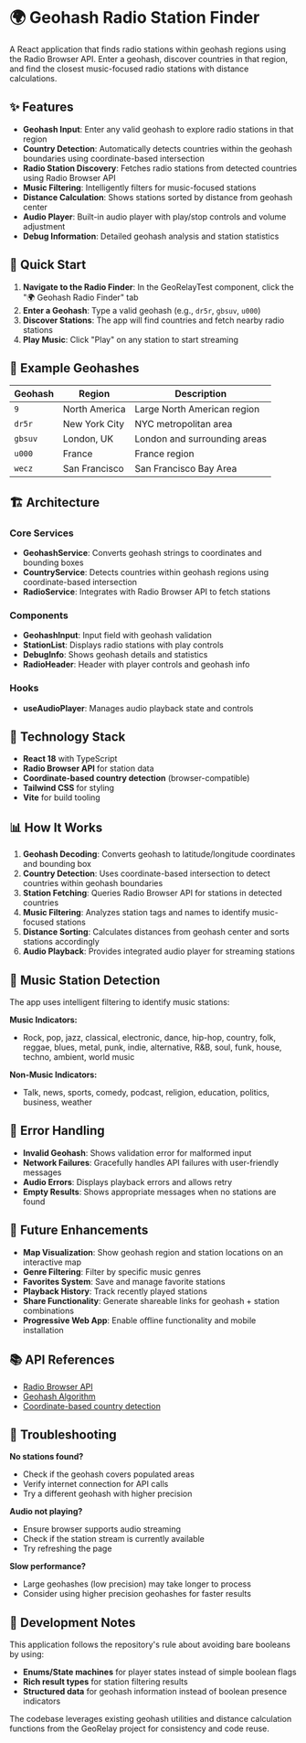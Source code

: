 # 🌍 Geohash Radio Station Finder

A React application that finds radio stations within geohash regions using the Radio Browser API. Enter a geohash, discover countries in that region, and find the closest music-focused radio stations with distance calculations.

## ✨ Features

- **Geohash Input**: Enter any valid geohash to explore radio stations in that region
- **Country Detection**: Automatically detects countries within the geohash boundaries using coordinate-based intersection
- **Radio Station Discovery**: Fetches radio stations from detected countries using Radio Browser API
- **Music Filtering**: Intelligently filters for music-focused stations
- **Distance Calculation**: Shows stations sorted by distance from geohash center
- **Audio Player**: Built-in audio player with play/stop controls and volume adjustment
- **Debug Information**: Detailed geohash analysis and station statistics

## 🚀 Quick Start

1. **Navigate to the Radio Finder**: In the GeoRelayTest component, click the "🌍 Geohash Radio Finder" tab
2. **Enter a Geohash**: Type a valid geohash (e.g., `dr5r`, `gbsuv`, `u000`)
3. **Discover Stations**: The app will find countries and fetch nearby radio stations
4. **Play Music**: Click "Play" on any station to start streaming

## 📍 Example Geohashes

| Geohash | Region | Description |
|----------|--------|-------------|
| `9` | North America | Large North American region |
| `dr5r` | New York City | NYC metropolitan area |
| `gbsuv` | London, UK | London and surrounding areas |
| `u000` | France | France region |
| `wecz` | San Francisco | San Francisco Bay Area |

## 🏗️ Architecture

### Core Services

- **GeohashService**: Converts geohash strings to coordinates and bounding boxes
- **CountryService**: Detects countries within geohash regions using coordinate-based intersection
- **RadioService**: Integrates with Radio Browser API to fetch stations

### Components

- **GeohashInput**: Input field with geohash validation
- **StationList**: Displays radio stations with play controls
- **DebugInfo**: Shows geohash details and statistics
- **RadioHeader**: Header with player controls and geohash info

### Hooks

- **useAudioPlayer**: Manages audio playback state and controls

## 🔧 Technology Stack

- **React 18** with TypeScript
- **Radio Browser API** for station data
- **Coordinate-based country detection** (browser-compatible)
- **Tailwind CSS** for styling
- **Vite** for build tooling

## 📊 How It Works

1. **Geohash Decoding**: Converts geohash to latitude/longitude coordinates and bounding box
2. **Country Detection**: Uses coordinate-based intersection to detect countries within geohash boundaries
3. **Station Fetching**: Queries Radio Browser API for stations in detected countries
4. **Music Filtering**: Analyzes station tags and names to identify music-focused stations
5. **Distance Sorting**: Calculates distances from geohash center and sorts stations accordingly
6. **Audio Playback**: Provides integrated audio player for streaming stations

## 🎵 Music Station Detection

The app uses intelligent filtering to identify music stations:

**Music Indicators:**
- Rock, pop, jazz, classical, electronic, dance, hip-hop, country, folk, reggae, blues, metal, punk, indie, alternative, R&B, soul, funk, house, techno, ambient, world music

**Non-Music Indicators:**
- Talk, news, sports, comedy, podcast, religion, education, politics, business, weather

## 🚨 Error Handling

- **Invalid Geohash**: Shows validation error for malformed input
- **Network Failures**: Gracefully handles API failures with user-friendly messages
- **Audio Errors**: Displays playback errors and allows retry
- **Empty Results**: Shows appropriate messages when no stations are found

## 🔮 Future Enhancements

- **Map Visualization**: Show geohash region and station locations on an interactive map
- **Genre Filtering**: Filter by specific music genres
- **Favorites System**: Save and manage favorite stations
- **Playback History**: Track recently played stations
- **Share Functionality**: Generate shareable links for geohash + station combinations
- **Progressive Web App**: Enable offline functionality and mobile installation

## 📚 API References

- [Radio Browser API](https://api.radio-browser.info/)
- [Geohash Algorithm](https://en.wikipedia.org/wiki/Geohash)
- [Coordinate-based country detection](https://en.wikipedia.org/wiki/Geographic_coordinate_system)

## 🐛 Troubleshooting

**No stations found?**
- Check if the geohash covers populated areas
- Verify internet connection for API calls
- Try a different geohash with higher precision

**Audio not playing?**
- Ensure browser supports audio streaming
- Check if the station stream is currently available
- Try refreshing the page

**Slow performance?**
- Large geohashes (low precision) may take longer to process
- Consider using higher precision geohashes for faster results

## 📝 Development Notes

This application follows the repository's rule about avoiding bare booleans by using:
- **Enums/State machines** for player states instead of simple boolean flags
- **Rich result types** for station filtering results
- **Structured data** for geohash information instead of boolean presence indicators

The codebase leverages existing geohash utilities and distance calculation functions from the GeoRelay project for consistency and code reuse.
